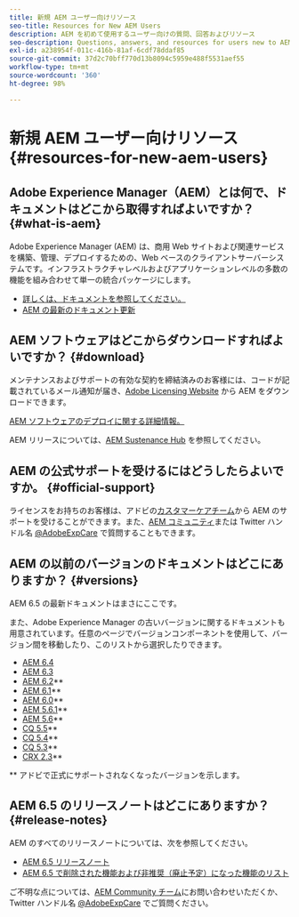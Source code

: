 ```yaml
---
title: 新規 AEM ユーザー向けリソース
seo-title: Resources for New AEM Users
description: AEM を初めて使用するユーザー向けの質問、回答およびリソース
seo-description: Questions, answers, and resources for users new to AEM
exl-id: a238954f-011c-416b-81af-6cdf78ddaf85
source-git-commit: 37d2c70bff770d13b8094c5959e488f5531aef55
workflow-type: tm+mt
source-wordcount: '360'
ht-degree: 98%

---
```


# 新規 AEM ユーザー向けリソース {#resources-for-new-aem-users}

## Adobe Experience Manager（AEM）とは何で、ドキュメントはどこから取得すればよいですか？ {#what-is-aem}

Adobe Experience Manager (AEM) は、商用 Web サイトおよび関連サービスを構築、管理、デプロイするための、Web ベースのクライアントサーバーシステムです。インフラストラクチャレベルおよびアプリケーションレベルの多数の機能を組み合わせて単一の統合パッケージにします。

* [詳しくは、ドキュメントを参照してください。](/help/sites-deploying/home.md)
* [AEM の最新のドキュメント更新](https://helpx.adobe.com/jp/experience-manager/documentation-updates.html)

## AEM ソフトウェアはどこからダウンロードすればよいですか？ {#download}

メンテナンスおよびサポートの有効な契約を締結済みのお客様には、コードが記載されているメール通知が届き、[Adobe Licensing Website](https://licensing.adobe.com/) から AEM をダウンロードできます。

[AEM ソフトウェアのデプロイに関する詳細情報。](/help/sites-deploying/home.md)

AEM リリースについては、[AEM Sustenance Hub](https://helpx.adobe.com/jp/experience-manager/aem-releases-updates.html) を参照してください。

## AEM の公式サポートを受けるにはどうしたらよいですか。 {#official-support}

ライセンスをお持ちのお客様は、アドビの[カスタマーケアチーム](https://helpx.adobe.com/jp/marketing-cloud/contact-support.html)から AEM のサポートを受けることができます。また、[AEM コミュニティ](https://forums.adobe.com/community/experience-cloud/marketing-cloud/experience-manager)または Twitter ハンドル名 [@AdobeExpCare](https://twitter.com/adobeexpcare) で質問することもできます。

## AEM の以前のバージョンのドキュメントはどこにありますか？ {#versions}

AEM 6.5 の最新ドキュメントはまさにここです。

また、Adobe Experience Manager の古いバージョンに関するドキュメントも用意されています。任意のページでバージョンコンポーネントを使用して、バージョン間を移動したり、このリストから選択したりできます。

* [AEM 6.4](https://experienceleague.adobe.com/docs/experience-manager-64.html?lang=ja)
* [AEM 6.3](https://helpx.adobe.com/jp/support/experience-manager/6-3.html)
* [AEM 6.2](https://experienceleague.adobe.com/docs/experience-manager-release-information/aem-release-updates/previous-updates/aem-previous-versions.html?lang=ja#previous-updates)**
* [AEM 6.1](https://docs.adobe.com/docs/en/aem/6-1.html)**
* [AEM 6.0](https://docs.adobe.com/docs/en/aem/6-0.html)**
* [AEM 5.6.1](https://experienceleague.adobe.com/docs/experience-manager-release-information/aem-release-updates/previous-updates/aem-previous-versions.html?lang=ja#previous-updates)**
* [AEM 5.6](https://helpx.adobe.com/experience-manager/aem-previous-versions.html)**
* [CQ 5.5](https://helpx.adobe.com/experience-manager/aem-previous-versions.html)**
* [CQ 5.4](https://helpx.adobe.com/experience-manager/aem-previous-versions.html)**
* [CQ 5.3](https://helpx.adobe.com/experience-manager/aem-previous-versions.html)**
* [CRX 2.3](https://helpx.adobe.com/experience-manager/aem-previous-versions.html)**

** アドビで正式にサポートされなくなったバージョンを示します。

## AEM 6.5 のリリースノートはどこにありますか？ {#release-notes}

AEM のすべてのリリースノートについては、次を参照してください。

* [AEM 6.5 リリースノート](/help/release-notes/home.md)
* [AEM 6.5 で削除された機能および非推奨（廃止予定）になった機能のリスト](/help/release-notes/deprecated-removed-features.md)

ご不明な点については、[AEM Community チーム](https://help-forums.adobe.com/content/adobeforums/en/experience-manager-forum/adobe-experience-manager.html)にお問い合わせいただくか、Twitter ハンドル名 [@AdobeExpCare](https://twitter.com/adobeexpcare) でご質問ください。
